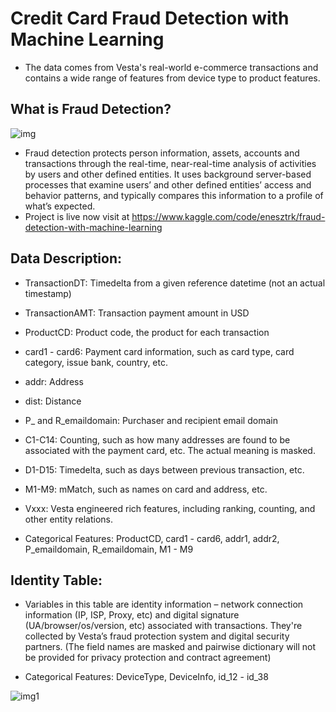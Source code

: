 # Credit Card Fraud Detection with Machine Learning
- The data comes from Vesta's real-world e-commerce transactions and contains a wide range of features from device type to product features.

## What is Fraud Detection?
![img](https://github.com/enessoztrk/Fraud_Detection_with_Machine_Learning/blob/main/img/fraud.PNG?raw=true)

- Fraud detection protects person information, assets, accounts and transactions through the real-time, near-real-time analysis of activities by users and other defined entities. It uses background server-based processes that examine users’ and other defined entities’ access and behavior patterns, and typically compares this information to a profile of what’s expected.
- Project is live now visit at https://www.kaggle.com/code/enesztrk/fraud-detection-with-machine-learning
​
## Data Description:
- TransactionDT: Timedelta from a given reference datetime (not an actual timestamp)
- TransactionAMT: Transaction payment amount in USD
- ProductCD: Product code, the product for each transaction
- card1 - card6: Payment card information, such as card type, card category, issue bank, country, etc.
- addr: Address
- dist: Distance
- P_ and R_emaildomain: Purchaser and recipient email domain
- C1-C14: Counting, such as how many addresses are found to be associated with the payment card, etc. The actual meaning is masked.
- D1-D15: Timedelta, such as days between previous transaction, etc.
- M1-M9: mMatch, such as names on card and address, etc.
- Vxxx: Vesta engineered rich features, including ranking, counting, and other entity relations.

- Categorical Features: ProductCD, card1 - card6, addr1, addr2, P_emaildomain, R_emaildomain, M1 - M9
    
## Identity Table:
- Variables in this table are identity information – network connection information (IP, ISP, Proxy, etc) and digital signature (UA/browser/os/version, etc) associated with transactions. They're collected by Vesta’s fraud protection system and digital security partners. (The field names are masked and pairwise dictionary will not be provided for privacy protection and contract agreement)

- Categorical Features: DeviceType, DeviceInfo, id_12 - id_38

![img1](https://github.com/enessoztrk/Fraud_Detection_with_Machine_Learning/blob/main/img/fraud1.PNG?raw=true)
​
